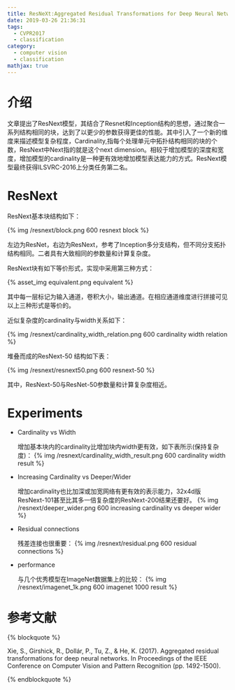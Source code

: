 ```yaml
---
title: ResNeXt:Aggregated Residual Transformations for Deep Neural Networks
date: 2019-03-26 21:36:31
tags:
  - CVPR2017
  - classification
category:
  - computer vision
  - classification
mathjax: true
---
```


# 介绍

文章提出了ResNext模型，其结合了Resnet和Inception结构的思想，通过聚合一系列结构相同的块，达到了以更少的参数获得更佳的性能。其中引入了一个新的维度来描述模型复杂程度，Cardinality,指每个处理单元中拓扑结构相同的块的个数，ResNext中Next指的就是这个next dimension。相较于增加模型的深度和宽度，增加模型的cardinality是一种更有效地增加模型表达能力的方式。ResNext模型最终获得ILSVRC-2016上分类任务第二名。

# ResNext

ResNext基本块结构如下：

{% img /resnext/block.png 600 resnext block %}

左边为ResNet，右边为ResNext，参考了Inception多分支结构，但不同分支拓扑结构相同。二者具有大致相同的参数量和计算复杂度。

ResNext块有如下等价形式，实现中采用第三种方式：

{% asset_img equivalent.png equivalent %}

其中每一层标记为输入通道，卷积大小，输出通道。在相应通道维度进行拼接可见以上三种形式是等价的。

近似复杂度的cardinality与width关系如下：

{% img /resnext/cardinality_width_relation.png 600 cardinality width relation %}

堆叠而成的ResNext-50 结构如下表：

{% img /resnext/resnext50.png 600 resnext-50 %}

其中，ResNext-50与ResNet-50参数量和计算复杂度相近。

# Experiments

* Cardinality vs Width

    增加基本块内的cardinality比增加块内width更有效，如下表所示(保持复杂度)：
{% img /resnext/cardinality_width_result.png 600 cardinality width result %}

* Increasing Cardinality vs Deeper/Wider

    增加cardinality也比加深或加宽网络有更有效的表示能力，32x4d版ResNext-101甚至比其多一倍复杂度的ResNext-200结果还要好。
{% img /resnext/deeper_wider.png 600  increasing cardinality vs deeper wider %}

* Residual connections

    残差连接也很重要：
{% img /resnext/residual.png 600 residual connections %}

* performance

    与几个优秀模型在ImageNet数据集上的比较：
{% img /resnext/imagenet_1k.png 600 imagenet 1000 result %}

# 参考文献

{% blockquote %}

Xie, S., Girshick, R., Dollár, P., Tu, Z., & He, K. (2017). Aggregated residual transformations for deep neural networks. In Proceedings of the IEEE Conference on Computer Vision and Pattern Recognition (pp. 1492-1500).

{% endblockquote %}
